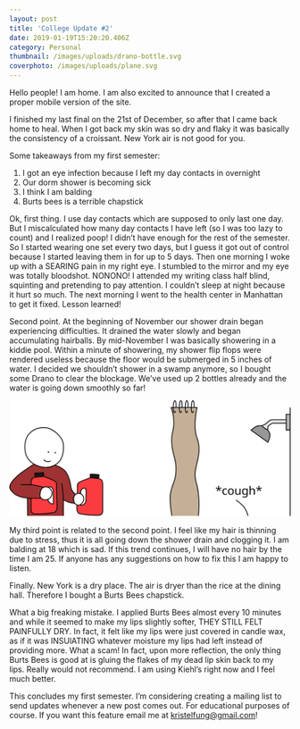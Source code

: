 ```yaml
---
layout: post
title: 'College Update #2'
date: 2019-01-19T15:20:20.406Z
category: Personal
thumbnail: /images/uploads/drano-bottle.svg
coverphoto: /images/uploads/plane.svg
---
```

Hello people! I am home. I am also excited to announce that I created a proper mobile version of the site.

I finished my last final on the 21st of December, so after that I came back home to heal. When I got back my skin was so dry and flaky it was basically the consistency of a croissant. New York air is not good for you.

Some takeaways from my first semester:

1. I got an eye infection because I left my day contacts in overnight
2. Our dorm shower is becoming sick
3. I think I am balding
4. Burts bees is a terrible chapstick

Ok, first thing. I use day contacts which are supposed to only last one day. But I miscalculated how many day contacts I have left (so I was too lazy to count) and I realized poop! I didn’t have enough for the rest of the semester. So I started wearing one set every two days, but I guess it got out of control because I started leaving them in for up to 5 days. Then one morning I woke up with a SEARING pain in my right eye. I stumbled to the mirror and my eye was totally bloodshot. NONONO! I attended my writing class half blind, squinting and pretending to pay attention. I couldn’t sleep at night because it hurt so much. The next morning I went to the health center in Manhattan to get it fixed. Lesson learned!

Second point. At the beginning of November our shower drain began experiencing difficulties. It drained the water slowly and began accumulating hairballs. By mid-November I was basically showering in a kiddie pool. Within a minute of showering, my shower flip flops were rendered useless because the floor would be submerged in 5 inches of water. I decided we shouldn’t shower in a swamp anymore, so I bought some Drano to clear the blockage. We’ve used up 2 bottles already and the water is going down smoothly so far! 

![Drano and shower](/images/uploads/drano.svg)

My third point is related to the second point. I feel like my hair is thinning due to stress, thus it is all going down the shower drain and clogging it. I am balding at 18 which is sad. If this trend continues, I will have no hair by the time I am 25. If anyone has any suggestions on how to fix this I am happy to listen.

Finally. New York is a dry place. The air is dryer than the rice at the dining hall. Therefore I bought a Burts Bees chapstick.

What a big freaking mistake. I applied Burts Bees almost every 10 minutes and while it seemed to make my lips slightly softer, THEY STILL FELT PAINFULLY DRY. In fact, it felt like my lips were just covered in candle wax, as if it was INSUlATING whatever moisture my lips had left instead of providing more. What a scam! In fact, upon more reflection, the only thing Burts Bees is good at is gluing the flakes of my dead lip skin back to my lips. Really would not recommend. I am using Kiehl’s right now and I feel much better.

This concludes my first semester. I’m considering creating a mailing list to send updates whenever a new post comes out. For educational purposes of course. If you want this feature email me at kristelfung@gmail.com!
